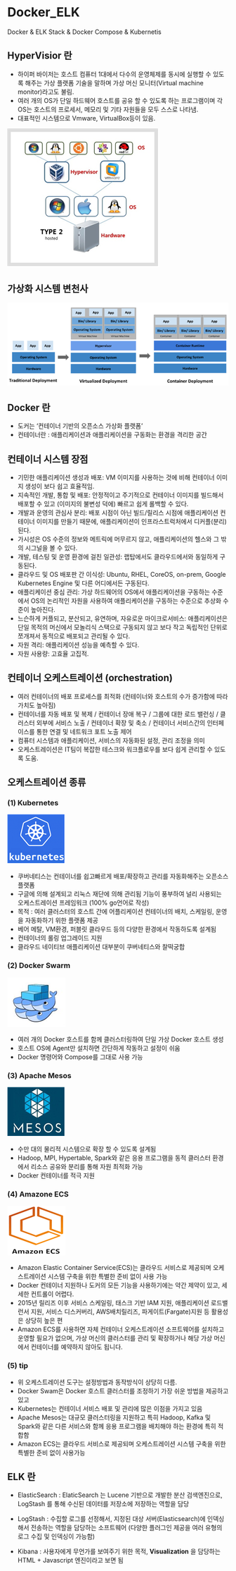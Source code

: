 # Docker_ELK
Docker &amp; ELK Stack &amp; Docker Compose &amp; Kubernetis

## HyperVisior 란
- 하이퍼 바이저는 호스트 컴퓨터 1대에서 다수의 운영체제를 동시에 실행할 수 있도록 해주는 가상 플랫폼 기술을 말하며 가상 머신 모니터(Virtual machine monitor)라고도 불림. 
- 여러 개의 OS가 단일 하드웨어 호스트를 공유 할 수 있도록 하는 프로그램이며 각 OS는 호스트의 프로세서, 메모리 및 기타 자원들을 모두 스스로 나타냄.
- 대표적인 시스템으로 Vmware, VirtualBox등이 있음.

![hypervisior](img/hypervisior.png)

## 가상화 시스템 변천사
![virtual_system](img/virtual_system.png)


## Docker 란
- 도커는 ‘컨테이너 기반의 오픈소스 가상화 플랫폼’
- 컨테이너란 : 애플리케이션과 애플리케이션을 구동화는 환경을 격리한 공간

## 컨테이너 시스템 장점
- 기민한 애플리케이션 생성과 배포: VM 이미지를 사용하는 것에 비해 컨테이너 이미지 생성이 보다 쉽고 효율적임.
- 지속적인 개발, 통합 및 배포: 안정적이고 주기적으로 컨테이너 이미지를 빌드해서 배포할 수 있고 (이미지의 불변성 덕에) 빠르고 쉽게 롤백할 수 있다.
- 개발과 운영의 관심사 분리: 배포 시점이 아닌 빌드/릴리스 시점에 애플리케이션 컨테이너 이미지를 만들기 때문에, 애플리케이션이 인프라스트럭처에서 디커플(분리)된다.
- 가시성은 OS 수준의 정보와 메트릭에 머무르지 않고, 애플리케이션의 헬스와 그 밖의 시그널을 볼 수 있다.
- 개발, 테스팅 및 운영 환경에 걸친 일관성: 랩탑에서도 클라우드에서와 동일하게 구동된다.
- 클라우드 및 OS 배포판 간 이식성: Ubuntu, RHEL, CoreOS, on-prem, Google Kubernetes Engine 및 다른 어디에서든 구동된다.
- 애플리케이션 중심 관리: 가상 하드웨어의 OS에서 애플리케이션을 구동하는 수준에서 OS의 논리적인 자원을 사용하여 애플리케이션을 구동하는 수준으로 추상화 수준이 높아진다.
- 느슨하게 커플되고, 분산되고, 유연하며, 자유로운 마이크로서비스: 애플리케이션은 단일 목적의 머신에서 모놀리식 스택으로 구동되지 않고 보다 작고 독립적인 단위로 쪼개져서 동적으로 배포되고 관리될 수 있다.
- 자원 격리: 애플리케이션 성능을 예측할 수 있다.
- 자원 사용량: 고효율 고집적.




## 컨테이너 오케스트레이션 (orchestration) 
- 여러 컨테이너의 배포 프로세스를 최적화 (컨테이너와 호스트의 수가 증가함에 따라 가치도 높아짐)
- 컨테이너를 자동 배포 및 복제 / 컨테이너 장애 복구 / 그룹에 대한 로드 밸런싱 / 클러스터 외부에 서비스 노출 / 컨테이너 확장 및 축소 / 컨테이너 서비스간의 인터페이스를 통한 연결 및 네트워크 포트 노출 제어
- 컴퓨터 시스템과 애플리케이션, 서비스의 자동화된 설정, 관리 조정을 의미
- 오케스트레이션은 IT팀이 복잡한 테스크와 워크플로우를 보다 쉽게 관리할 수 있도록 도움.

## 오케스트레이션 종류
### (1) Kubernetes
![kubernetes](img/kubernetes.png)
  - 쿠버네티스는 컨테이너를 쉽고빠르게 배포/확장하고 관리를 자동화해주는 오픈소스플랫폼
  - 구글에 의해 설계되고 리눅스 재단에 의해 관리됨 기능이 풍부하여 널리 사용되는 오케스트레이션 프레임워크 (100% go언어로 작성)
  - 목적 : 여러 클러스터의 호스트 간에 어플리케이션 컨테이너의 배치, 스케일링, 운영을 자동화하기 위한 플랫폼 제공
  - 베어 메탈, VM환경, 퍼블릿 클라우드 등의 다양한 환경에서 작동하도록 설계됨
  - 컨테이너의 롤링 업그레이드 지원
  - 클라우드 네이티브 애플리케이션 대부분이 쿠버네티스와 찰떡궁합
  

### (2) Docker Swarm

![docker_swarm](img/docker_swarm.png)

  - 여러 개의 Docker 호스트를 함께 클러스터링하여 단일 가상 Docker 호스트 생성
  - 호스트 OS에 Agent만 설치하면 간단하게 작동하고 설정이 쉬움
  - Docker 명령어와 Compose를 그대로 사용 가능
  
### (3) Apache Mesos 
![apache_mesos](img/apache_mesos.png)
- 수만 대의 물리적 시스템으로 확장 할 수 있도록 설계됨
- Hadoop, MPI, Hypertable, Spark와 같은 응용 프로그램을 동적 클러스터 환경에서 리소스 공유와 분리를 통해 자원 최적화 가능
- Docker 컨테이너를 적극 지원

### (4) Amazone ECS
![amazone_ecs](img/amazone_ecs.png)

- Amazon Elastic Container Service(ECS)는 클라우드 서비스로 제공되며 오케스트레이션 시스템 구축을 위한 특별한 준비 없이 사용 가능
- Docker 컨테이너 지원하나 도커의 모든 기능을 사용하기에는 약간 제약이 있고, 세세한 컨트롤이 어렵다. 
- 2015년 릴리즈 이후 서비스 스케일링, 태스크 기반 IAM 지원, 애플리케이션 로드밸런서 지원, 서비스 디스커버리, AWS배치릴리즈, 파게이트(Fargate)지원 등 활용성은 상당히 높은 편
- Amazon ECS를 사용하면 자체 컨테이너 오케스트레이션 소프트웨어를 설치하고 운영할 필요가 없으며, 가상 머신의 클러스터를 관리 및 확장하거나 해당 가상 머신에서 컨테이너를 예약하지 않아도 됩니다.

### (5) tip
- 위 오케스트레이션 도구는 설정방법과 동작방식이 상당히 다름.
- Docker Swam은 Docker 호스트 클러스터를 조정하기 가장 쉬운 방법을 제공하고 있고
- Kubernetes는 컨테이너 서비스 배포 및 관리에 많은 이점을 가지고 있음
- Apache Mesos는 대규모 클러스터링을 지원하고 특히 Hadoop, Kafka 및 Spark와 같은 다른 서비스와 함께 응용 프로그램을 배치해야 하는 환경에 특히 적합함
- Amazon ECS는 클라우드 서비스로 제공되며 오케스트레이션 시스템 구축을 위한 특별한 준비 없이 사용가능

## ELK 란
- ElasticSearch : ElaticSearch 는 Lucene 기반으로 개발한 분산 검색엔진으로, LogStash 를 통해 수신된 데이터를 저장소에 저장하는 역할을 담당

- LogStash : 수집할 로그를 선정해서,  지정된 대상 서버(Elasticsearch)에 인덱싱해서 전송하는 역할을 담당하는 소프트웨어 (다양한 플러그인 제공을 여러 유형의 로그 수집 및 인덱싱이 가능함)

- Kibana : 사용자에게 무언가를 보여주기 위한 목적, <b>Visualization</b> 을 담당하는 HTML + Javascript 엔진이라고 보면 됨

